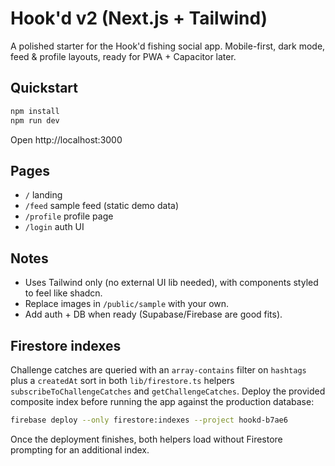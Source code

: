 # Hook'd v2 (Next.js + Tailwind)

A polished starter for the Hook'd fishing social app. Mobile-first, dark mode, feed & profile layouts, ready for PWA + Capacitor later.

## Quickstart
```bash
npm install
npm run dev
```
Open http://localhost:3000

## Pages
- `/` landing
- `/feed` sample feed (static demo data)
- `/profile` profile page
- `/login` auth UI

## Notes
- Uses Tailwind only (no external UI lib needed), with components styled to feel like shadcn.
- Replace images in `/public/sample` with your own.
- Add auth + DB when ready (Supabase/Firebase are good fits).

## Firestore indexes
Challenge catches are queried with an `array-contains` filter on `hashtags` plus a `createdAt` sort in both `lib/firestore.ts` helpers `subscribeToChallengeCatches` and `getChallengeCatches`. Deploy the provided composite index before running the app against the production database:

```bash
firebase deploy --only firestore:indexes --project hookd-b7ae6
```

Once the deployment finishes, both helpers load without Firestore prompting for an additional index.
